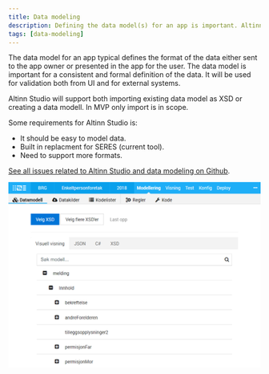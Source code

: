 ```yaml
---
title: Data modeling
description: Defining the data model(s) for an app is important. Altinn Studio will support importing existing data models and creating new data models.
tags: [data-modeling]
---
```


The data model for an app typical defines the format of the data either sent to the app owner or presented in the app
for the user. The data model is important for a consistent and formal definition of the data. It will
be used for validation both from UI and for external systems. 

Altinn Studio will support both importing existing data model as XSD or creating
a data modell. In MVP only import is in scope. 

Some requirements for Altinn Studio is:

- It should be easy to model data.
- Built in replacment for SERES (current tool).
- Need to support more formats. 

[See all issues related to Altinn Studio and data modeling on Github](https://github.com/Altinn/altinn-studio/labels/data-modeling).

![Editor for enkel datamodellering](data-modelling.png "Editor for enkel datamodellering")
